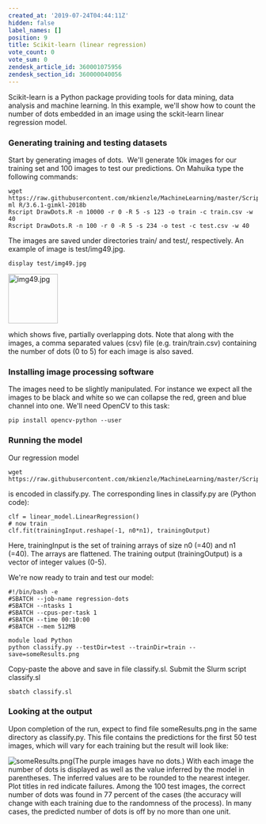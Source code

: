 ```yaml
---
created_at: '2019-07-24T04:44:11Z'
hidden: false
label_names: []
position: 9
title: Scikit-learn (linear regression)
vote_count: 0
vote_sum: 0
zendesk_article_id: 360001075956
zendesk_section_id: 360000040056
---
```


Scikit-learn is a Python package providing tools for data mining, data
analysis and machine learning. In this example, we'll show how to count
the number of dots embedded in an image using the sckit-learn linear
regression model.

### Generating training and testing datasets

Start by generating images of dots.  We'll generate 10k images for our
training set and 100 images to test our predictions. On Mahuika type the
following commands:

    wget https://raw.githubusercontent.com/mkienzle/MachineLearning/master/Scripts/ProduceSyntheticData/DrawDots.R
    ml R/3.6.1-gimkl-2018b
    Rscript DrawDots.R -n 10000 -r 0 -R 5 -s 123 -o train -c train.csv -w 40
    Rscript DrawDots.R -n 100 -r 0 -R 5 -s 234 -o test -c test.csv -w 40

<span class="s1">The images are saved under directories train/ and
test/, respectively. An example of image is test/img49.jpg.</span>

    display test/img49.jpg

<span
class="s1"><img src="../includes/img49.jpg" alt="img49.jpg" width="100" height="100" /></span>

<span class="s1">which shows five, partially overlapping dots. Note that
along with the images, a comma separated values (csv) file (e.g.
train/train.csv) containing the number of dots (0 to 5) for each image
is also saved.</span>

### Installing image processing software

The images need to be slightly manipulated. For instance we expect all
the images to be black and white so we can collapse the red, green and
blue channel into one. We'll need OpenCV to this task:

    pip install opencv-python --user

### Running the model

Our regression model

    wget https://raw.githubusercontent.com/mkienzle/MachineLearning/master/Scripts/Regression/classify.py

is encoded in classify.py. The corresponding lines in classify.py are
(Python code):

    clf = linear_model.LinearRegression()
    # now train
    clf.fit(trainingInput.reshape(-1, n0*n1), trainingOutput)

Here, trainingInput is the set of training arrays of size n0 (=40) and
n1 (=40). The arrays are flattened. The training output (trainingOutput)
is a vector of integer values (0-5).

We're now ready to train and test our model:

    #!/bin/bash -e
    #SBATCH --job-name regression-dots
    #SBATCH --ntasks 1
    #SBATCH --cpus-per-task 1
    #SBATCH --time 00:10:00
    #SBATCH --mem 512MB

    module load Python
    python classify.py --testDir=test --trainDir=train --save=someResults.png

Copy-paste the above and save in file classify.sl. Submit the Slurm
script classify.sl

    sbatch classify.sl

### Looking at the output

Upon completion of the run, expect to find file someResults.png in the
same directory as classify.py. This file contains the predictions for
the first 50 test images, which will vary for each training but the
result will look like: 

![someResults.png](../includes/someResults.png)<span class="s1">(The
purple images have no dots.) With each image the number of dots is
displayed as well as the value inferred by the model in parentheses. The
inferred values are to be rounded to the nearest integer. Plot titles in
red indicate failures. Among the 100 test images, the correct number of
dots was found in 77 percent of the cases (the accuracy will change with
each training due to the randomness of the process). In many cases, the
predicted number of dots is off by no more than one unit. </span>

 
